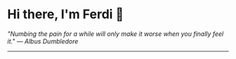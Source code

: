 <h1>Hi there, I'm Ferdi 👋</h1>

<p><em>
  "Numbing the pain for a while will only make it worse when you finally feel it." — Albus Dumbledore
</em></p>

---
